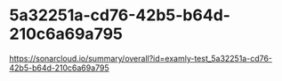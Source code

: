 # 5a32251a-cd76-42b5-b64d-210c6a69a795
https://sonarcloud.io/summary/overall?id=examly-test_5a32251a-cd76-42b5-b64d-210c6a69a795

